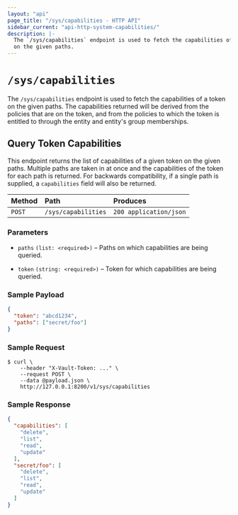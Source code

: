 ```yaml
---
layout: "api"
page_title: "/sys/capabilities - HTTP API"
sidebar_current: "api-http-system-capabilities/"
description: |-
  The `/sys/capabilities` endpoint is used to fetch the capabilities of a token
  on the given paths.
---
```


# `/sys/capabilities`

The `/sys/capabilities` endpoint is used to fetch the capabilities of a token
on the given paths. The capabilities returned will be derived from the policies
that are on the token, and from the policies to which the token is entitled to
through the entity and entity's group memberships.

## Query Token Capabilities

This endpoint returns the list of capabilities of a given token on the given
paths. Multiple paths are taken in at once and the capabilities of the token
for each path is returned. For backwards compatibility, if a single path is
supplied, a `capabilities` field will also be returned.

| Method   | Path                 | Produces               |
| :------- | :------------------- | :--------------------- |
| `POST`   | `/sys/capabilities`  | `200 application/json` |

### Parameters

- `paths` `(list: <required>)` – Paths on which capabilities are being queried.

- `token` `(string: <required>)` – Token for which capabilities are being
  queried.

### Sample Payload

```json
{
  "token": "abcd1234",
  "paths": ["secret/foo"]
}
```

### Sample Request

```
$ curl \
    --header "X-Vault-Token: ..." \
    --request POST \
    --data @payload.json \
    http://127.0.0.1:8200/v1/sys/capabilities
```

### Sample Response

```json
{
  "capabilities": [
    "delete",
    "list",
    "read",
    "update"
  ],
  "secret/foo": [
    "delete",
    "list",
    "read",
    "update"
  ]
}
```
